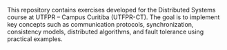 This repository contains exercises developed for the Distributed Systems course at UTFPR – Campus Curitiba (UTFPR-CT).
The goal is to implement key concepts such as communication protocols, synchronization, consistency models, distributed algorithms, and fault tolerance using practical examples.